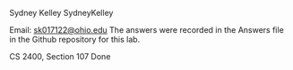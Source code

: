Sydney Kelley
SydneyKelley

Email: sk017122@ohio.edu
The answers were recorded in the Answers file in the Github repository for this lab.

CS 2400, Section 107
Done
